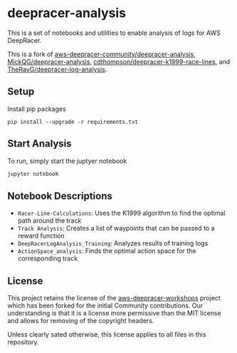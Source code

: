 # deepracer-analysis

This is a set of notebooks and utilities to enable analysis of logs for AWS DeepRacer.

This is a fork of [aws-deepracer-community/deepracer-analysis](https://github.com/aws-deepracer-community/deepracer-analysis), [MickQG/deepracer-analysis](https://github.com/MickQG/deepracer-analysis), [cdthompson/deepracer-k1999-race-lines](https://github.com/cdthompson/deepracer-k1999-race-lines), and [TheRayG/deepracer-log-analysis](https://github.com/TheRayG/deepracer-log-analysis).

## Setup

Install pip packages
```
pip install --upgrade -r requirements.txt
```


## Start Analysis

To run, simply start the juptyer notebook

```bash
jupyter notebook
```

## Notebook Descriptions
- `Racer-Line-Calculations`: Uses the K1999 algorithm to find the optimal path around the track
- `Track Analysis`: Creates a list of waypoints that can be passed to a reward function
- `DeepRacerLogAnalysis_Training`: Analyzes results of training logs
- `ActionSpace_analysis`: Finds the optimal action space for the corresponding track

## License
This project retains the license of the 
[aws-deepracer-workshops](https://github.com/aws-samples/aws-deepracer-workshops)
project which has been forked for the initial Community contributions.
Our understanding is that it is a license more permissive than the MIT license
and allows for removing of the copyright headers.

Unless clearly sated otherwise, this license applies to all files in this repository.


